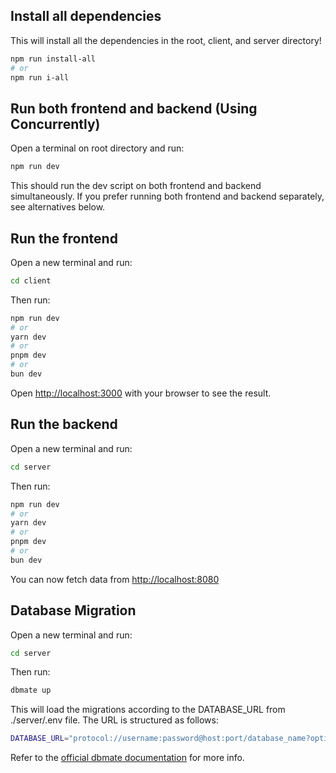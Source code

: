 ## Install all dependencies

This will install all the dependencies in the root, client, and server directory!

```bash
npm run install-all
# or
npm run i-all
```

## Run both frontend and backend (Using Concurrently)

Open a terminal on root directory and run:

```bash
npm run dev
```

This should run the dev script on both frontend and backend simultaneously. If you prefer running both frontend and backend separately, see alternatives below.

## Run the frontend

Open a new terminal and run:

```bash
cd client
```

Then run:

```bash
npm run dev
# or
yarn dev
# or
pnpm dev
# or
bun dev
```

Open [http://localhost:3000](http://localhost:3000) with your browser to see the result.

## Run the backend

Open a new terminal and run:

```bash
cd server
```

Then run:

```bash
npm run dev
# or
yarn dev
# or
pnpm dev
# or
bun dev
```

You can now fetch data from [http://localhost:8080](http://localhost:8080)

## Database Migration

Open a new terminal and run:

```bash
cd server
```

Then run:

```bash
dbmate up
```

This will load the migrations according to the DATABASE_URL from ./server/.env file. The URL is structured as follows:

```bash
DATABASE_URL="protocol://username:password@host:port/database_name?options"
```

Refer to the [official dbmate documentation](https://github.com/amacneil/dbmate#usage) for more info.
